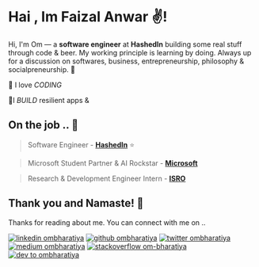 
<!-- icons  -->

[1.1]: https://github.com/ombharatiya/ombharatiya/blob/master/assets/icons/icons8-linkedin-48.png (linkedin icon with padding)
[2.1]: https://github.com/ombharatiya/ombharatiya/blob/master/assets/icons/icons8-github-48.png (github icon with padding)
[3.1]: https://github.com/ombharatiya/ombharatiya/blob/master/assets/icons/icons8-twitter-48.png (twitter icon with padding)
[4.1]: https://github.com/ombharatiya/ombharatiya/blob/master/assets/icons/icons8-medium-new-48.png (medium icon with padding)
[5.1]: https://github.com/ombharatiya/ombharatiya/blob/master/assets/icons/icons8-stack-overflow-48.png (stackoverflow icon with padding)
[6.1]: https://github.com/ombharatiya/ombharatiya/blob/master/assets/icons/icons8-dev-48.png (dev icon with padding)

<!-- links to my social media accounts -->

[1]: https://www.linkedin.com/in/ombharatiya
[2]: https://www.github.com/ombharatiya
[3]: https://www.twitter.com/ombharatiya
[4]: http://www.medium.com/@ombharatiya
[5]: https://stackoverflow.com/users/8454203/om-bharatiya
[6]: http://dev.to/ombharatiya




<!-- section - intro -->
<!--#### **SDE** @ **HashedIn | Microsoft | ISRO** -->

# Hai , Im Faizal Anwar ✌!


Hi, I'm Om — a **software engineer** at **HashedIn** building some real stuff through code & beer. My working principle is learning by doing. Always up for a discussion on  softwares, business, entrepreneurship, philosophy & socialpreneurship. 💖


🦄 I love _CODING_

👨‍I _BUILD_ resilient apps & 

<!-- section - job details -->

## On the job .. 💯

> Software Engineer - [**HashedIn**](https://hashedin.com)  ⭐

> Microsoft Student Partner & AI Rockstar - [**Microsoft**](https://studentambassadors.microsoft.com/en-us)

> Research & Development Engineer Intern - [**ISRO**](https://www.isro.gov.in)


<!-- section - job details -->


<!-- section - interests -->

## Thank you and Namaste! 🙏

Thanks for reading about me. You can connect with me on ..

<!-- section - social media icons -->

[![linkedin ombharatiya][1.1]][1]
[![github ombharatiya][2.1]][2]
[![twitter ombharatiya][3.1]][3]
[![medium ombharatiya][4.1]][4]
[![stackoverflow om-bharatiya][5.1]][5]
[![dev to ombharatiya][6.1]][6]

